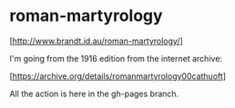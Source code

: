 # roman-martyrology

[http://www.brandt.id.au/roman-martyrology/]

I'm going from the 1916 edition from the internet archive:

[https://archive.org/details/romanmartyrology00cathuoft]

All the action is here in the gh-pages branch.

